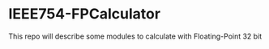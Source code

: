# IEEE754-FPCalculator
This repo will describe some modules to calculate with Floating-Point 32 bit
